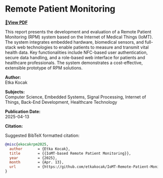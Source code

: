 # Remote Patient Monitoring

[**📄View PDF**](https://github.com/etkakocak/IoMT-Remote-Patient-Monitoring/raw/main/docs/IoMT%20based%20Remote%20Patient%20Monitoring.pdf)

This report presents the development and evaluation of a Remote Patient Monitoring (RPM) system based on the Internet of Medical Things (IoMT). The system integrates embedded hardware, biomedical sensors, and full-stack web technologies to enable patients to measure and transmit vital health data. Key functionalities include NFC-based user authentication, secure data handling, and a role-based web interface for patients and healthcare professionals. The system demonstrates a cost-effective, extensible prototype of RPM solutions.  

**Author:**  
Etka Kocak

**Subjects:**  
Computer Science, Embedded Systems, Signal Processing, Internet of Things, Back-End Development, Healthcare Technology

**Publication Date:**  
2025-04-13

**Citation:**  

Suggested BibTeX formatted citation:
```bibtex
@misc{ekocakrpm2025,
  author       = {Etka Kocak},
  title        = {{IoMT-based Remote Patient Monitoring}},
  year         = {2025},
  month        = {Apr. 13},
  url          = {https://github.com/etkakocak/IoMT-Remote-Patient-Monitoring/tree/main/documentation}
}
